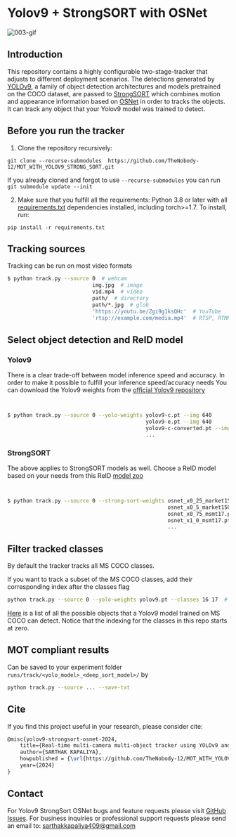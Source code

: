 # Yolov9 + StrongSORT with OSNet

![003-gif](https://github.com/TheNobody-12/MOT_WITH_YOLOV9_STRONG_SORT/assets/75840118/e0fb707f-c348-4763-a5f4-ec1225eaafc8)

## Introduction

This repository contains a highly configurable two-stage-tracker that adjusts to different deployment scenarios. The detections generated by [YOLOv9](https://github.com/WongKinYiu/yolov9), a family of object detection architectures and models pretrained on the COCO dataset, are passed to [StrongSORT](https://github.com/dyhBUPT/StrongSORT)[](https://arxiv.org/pdf/2202.13514.pdf) which combines motion and appearance information based on [OSNet](https://github.com/KaiyangZhou/deep-person-reid)[](https://arxiv.org/abs/1905.00953) in order to tracks the objects. It can track any object that your Yolov9 model was trained to detect.

## Before you run the tracker

1. Clone the repository recursively:

`git clone --recurse-submodules  https://github.com/TheNobody-12/MOT_WITH_YOLOV9_STRONG_SORT.git`

If you already cloned and forgot to use `--recurse-submodules` you can run `git submodule update --init`

2. Make sure that you fulfill all the requirements: Python 3.8 or later with all [requirements.txt](https://github.com/TheNobody-12/MOT_WITH_YOLOV9_STRONG_SORT/blob/main/requirements.txt) dependencies installed, including torch>=1.7. To install, run:

`pip install -r requirements.txt`


## Tracking sources

Tracking can be run on most video formats

```bash
$ python track.py --source 0  # webcam
                           img.jpg  # image
                           vid.mp4  # video
                           path/  # directory
                           path/*.jpg  # glob
                           'https://youtu.be/Zgi9g1ksQHc'  # YouTube
                           'rtsp://example.com/media.mp4'  # RTSP, RTMP, HTTP stream
```


## Select object detection and ReID model

### Yolov9

There is a clear trade-off between model inference speed and accuracy. In order to make it possible to fulfill your inference speed/accuracy needs
 You can download the Yolov9 weights from the [official Yolov9 repository](https://github.com/WongKinYiu/yolov9/releases/tag/v0.1)
```bash


$ python track.py --source 0 --yolo-weights yolov9-c.pt --img 640
                                            yolov9-e.pt --img 640
                                            yolov9-c-converted.pt --img 1280
                                            ...
```

### StrongSORT

The above applies to StrongSORT models as well. Choose a ReID model based on your needs from this ReID [model zoo](https://kaiyangzhou.github.io/deep-person-reid/MODEL_ZOO)

```bash


$ python track.py --source 0 --strong-sort-weights osnet_x0_25_market1501.pt
                                                   osnet_x0_5_market1501.pt
                                                   osnet_x0_75_msmt17.pt
                                                   osnet_x1_0_msmt17.pt
                                                   ...
```


## Filter tracked classes

By default the tracker tracks all MS COCO classes.

If you want to track a subset of the MS COCO classes, add their corresponding index after the classes flag

```bash
python track.py --source 0 --yolo-weights yolov9.pt --classes 16 17  # tracks cats and dogs, only
```

[Here](https://tech.amikelive.com/node-718/what-object-categories-labels-are-in-coco-dataset/) is a list of all the possible objects that a Yolov9 model trained on MS COCO can detect. Notice that the indexing for the classes in this repo starts at zero.


## MOT compliant results

Can be saved to your experiment folder `runs/track/<yolo_model>_<deep_sort_model>/` by 

```bash
python track.py --source ... --save-txt
```


## Cite

If you find this project useful in your research, please consider cite:

```latex
@misc{yolov9-strongsort-osnet-2024,
    title={Real-time multi-camera multi-object tracker using YOLOv9 and StrongSORT with OSNet},
    author={SARTHAK KAPALIYA},
    howpublished = {\url{https://github.com/TheNobody-12/MOT_WITH_YOLOV9_STRONG_SOR}},
    year={2024}
}
```

## Contact 

For Yolov9 StrongSort OSNet bugs and feature requests please visit [GitHub Issues](https://github.com/TheNobody-12/MOT_WITH_YOLOV9_STRONG_SORT/issues). For business inquiries or professional support requests please send an email to: sarthakkapaliya409@gmail.com
